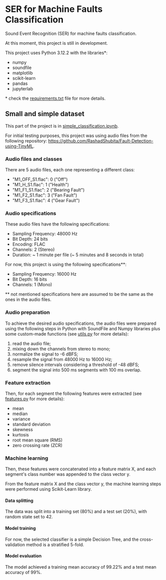 # SER for Machine Faults Classification
Sound Event Recognition (SER) for machine faults classification.

At this moment, this project is still in development.

This project uses Python 3.12.2 with the libraries*:
- numpy
- soundfile
- matplotlib
- scikit-learn
- pandas
- jupyterlab

\* check the [requirements.txt](https://github.com/titospadini/ser-machine-faults/blob/main/requirements.txt) file for more details.


## Small and simple dataset

This part of the project is in [simple_classification.ipynb](https://github.com/titospadini/ser-machine-faults/blob/main/simple_classification.ipynb).

For initial testing purposes, this project was using audio files from the following repository: https://github.com/RashadShubita/Fault-Detection-using-TinyML.


### Audio files and classes
There are 5 audio files, each one representing a different class:
- "M1_OFF_S1.flac": 0 ("Off")
- "M1_H_S1.flac":   1 ("Health")
- "M1_F1_S1.flac":  2 ("Bearing Fault")
- "M1_F2_S1.flac":  3 ("Fan Fault")
- "M1_F3_S1.flac":  4 ("Gear Fault")


### Audio specifications
These audio files have the following specifications:
- Sampling Frequency:   48000 Hz
- Bit Depth:            24 bits
- Encoding:             FLAC
- Channels:             2 (Stereo)
- Duration:             ~ 1 minute per file (~ 5 minutes and 8 seconds in total)

For now, this project is using the following specifications**:
- Sampling Frequency:   16000 Hz
- Bit Depth:            16 bits
- Channels:             1 (Mono)

\** not mentioned specifications here are assumed to be the same as the ones in the audio files.


### Audio preparation
To achieve the desired audio specifications, the audio files were prepared using the following steps in Python with SoundFile and Numpy libraries plus some custom-made functions (see [utils.py](https://github.com/titospadini/ser-machine-faults/blob/main/utils.py) for more details):
1. read the audio file;
2. mixing down the channels from stereo to mono;
3. normalize the signal to -6 dBFS;
4. resample the signal from 48000 Hz to 16000 Hz;
5. remove silence intervals considering a threshold of -48 dBFS;
5. segment the signal into 500 ms segments with 100 ms overlap.


### Feature extraction
Then, for each segment the following features were extracted (see [features.py](https://github.com/titospadini/ser-machine-faults/blob/main/features.py) for more details):
- mean
- median
- variance
- standard deviation
- skewness
- kurtosis
- root mean square (RMS)
- zero crossing rate (ZCR)


### Machine learning
Then, these features were concatenated into a feature matrix X, and each segment's class number was appended to the class vector y.

From the feature matrix X and the class vector y, the machine learning steps were performed using Scikit-Learn library.


#### Data splitting
The data was split into a training set (80%) and a test set (20%), with random state set to 42.


#### Model training
For now, the selected classifier is a simple Decision Tree, and the cross-validation method is a stratified 5-fold.


#### Model evaluation
The model achieved a training mean accuracy of 99.22% and a test mean accuracy of 99%.